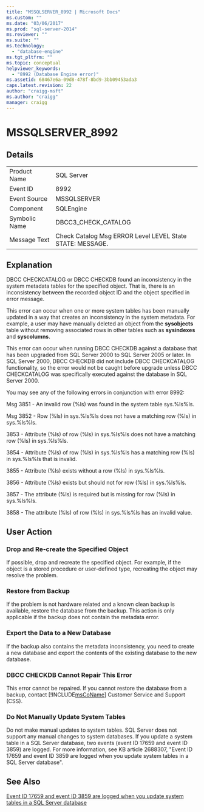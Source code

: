 ```yaml
---
title: "MSSQLSERVER_8992 | Microsoft Docs"
ms.custom: ""
ms.date: "03/06/2017"
ms.prod: "sql-server-2014"
ms.reviewer: ""
ms.suite: ""
ms.technology: 
  - "database-engine"
ms.tgt_pltfrm: ""
ms.topic: conceptual
helpviewer_keywords: 
  - "8992 (Database Engine error)"
ms.assetid: 68467e6a-09d8-478f-8bd9-3bb09453ada3
caps.latest.revision: 22
author: "craigg-msft"
ms.author: "craigg"
manager: craigg
---
```

# MSSQLSERVER_8992
    
## Details  
  
|||  
|-|-|  
|Product Name|SQL Server|  
|Event ID|8992|  
|Event Source|MSSQLSERVER|  
|Component|SQLEngine|  
|Symbolic Name|DBCC3_CHECK_CATALOG|  
|Message Text|Check Catalog Msg ERROR Level LEVEL State STATE: MESSAGE.|  
  
## Explanation  
 DBCC CHECKCATALOG or DBCC CHECKDB found an inconsistency in the system metadata tables for the specified object. That is, there is an inconsistency between the recorded object ID and the object specified in error message.  
  
 This error can occur when one or more system tables has been manually updated in a way that creates an inconsistency in the system metadata. For example, a user may have manually deleted an object from the **sysobjects** table without removing associated rows in other tables such as **sysindexes** and **syscolumns**.  
  
 This error can occur when running DBCC CHECKDB against a database that has been upgraded from SQL Server 2000 to SQL Server 2005 or later. In SQL Server 2000, DBCC CHECKDB did not include DBCC CHECKCATALOG functionality, so the error would not be caught before upgrade unless DBCC CHECKCATALOG was specifically executed against the database in SQL Server 2000.  
  
 You may see any of the following errors in conjunction with error 8992:  
  
 Msg 3851 - An invalid row (%ls) was found in the system table sys.%ls%ls.  
  
 Msg 3852 - Row (%ls) in sys.%ls%ls does not have a matching row (%ls) in sys.%ls%ls.  
  
 3853 - Attribute (%ls) of row (%ls) in sys.%ls%ls does not have a matching row (%ls) in sys.%ls%ls.  
  
 3854 - Attribute (%ls) of row (%ls) in sys.%ls%ls has a matching row (%ls) in sys.%ls%ls that is invalid.  
  
 3855 - Attribute (%ls) exists without a row (%ls) in sys.%ls%ls.  
  
 3856 - Attribute (%ls) exists but should not for row (%ls) in sys.%ls%ls.  
  
 3857 - The attribute (%ls) is required but is missing for row (%ls) in sys.%ls%ls.  
  
 3858 - The attribute (%ls) of row (%ls) in sys.%ls%ls has an invalid value.  
  
## User Action  
  
### Drop and Re-create the Specified Object  
 If possible, drop and recreate the specified object. For example, if the object is a stored procedure or user-defined type, recreating the object may resolve the problem.  
  
### Restore from Backup  
 If the problem is not hardware related and a known clean backup is available, restore the database from the backup. This action is only applicable if the backup does not contain the metadata error.  
  
### Export the Data to a New Database  
 If the backup also contains the metadata inconsistency, you need to create a new database and export the contents of the existing database to the new database.  
  
### DBCC CHECKDB Cannot Repair This Error  
 This error cannot be repaired.  If you cannot restore the database from a backup, contact [!INCLUDE[msCoName](../../includes/msconame-md.md)] Customer Service and Support (CSS).  
  
### Do Not Manually Update System Tables  
 Do not make manual updates to system tables. SQL Server does not support any manual changes to system databases. If you update a system table in a SQL Server database, two events (event ID 17659 and event ID 3859) are logged. For more information, see KB article 2688307, "Event ID 17659 and event ID 3859 are logged when you update system tables in a SQL Server database".  
  
## See Also  
 [Event ID 17659 and event ID 3859 are logged when you update system tables in a SQL Server database](http://support.microsoft.com/kb/2688307/EN-US)  
  
  